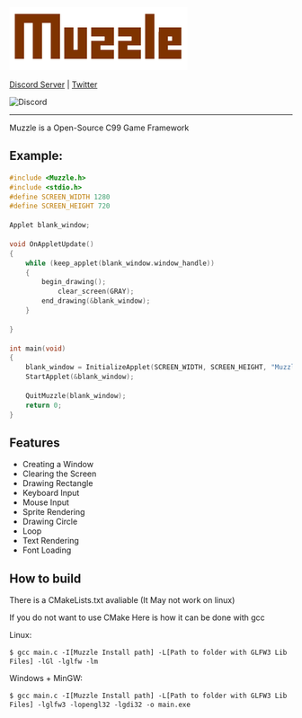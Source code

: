 ![Muzzle Logo](https://github.com/PikoStudios/Muzzle/blob/main/.github/assests/muzzle.png?raw=true)



[Discord Server](https://discord.gg/Rw2FdYw5dK) | [Twitter](https://twitter.com/piko_studios)

![Discord](https://img.shields.io/discord/784899614410670090?color=%23AAA62C&label=PikoStudios%20Discord%20Server&style=flat-square)
***
Muzzle is a Open-Source C99 Game Framework

## Example:
```c
#include <Muzzle.h>
#include <stdio.h>
#define SCREEN_WIDTH 1280
#define SCREEN_HEIGHT 720

Applet blank_window;

void OnAppletUpdate()
{
    while (keep_applet(blank_window.window_handle))
    {
        begin_drawing();
            clear_screen(GRAY);
        end_drawing(&blank_window);
    }
    
}

int main(void)
{
    blank_window = InitializeApplet(SCREEN_WIDTH, SCREEN_HEIGHT, "Muzzle [CORE] - Blank Window", MUZZLE_FALSE, MUZZLE_TRUE);
    StartApplet(&blank_window);

    QuitMuzzle(blank_window);
    return 0;
}

```
 
## Features
* Creating a Window
* Clearing the Screen
* Drawing Rectangle
* Keyboard Input
* Mouse Input
* Sprite Rendering
* Drawing Circle
* Loop
* Text Rendering
* Font Loading


## How to build
There is a CMakeLists.txt avaliable (It May not work on linux)

If you do not want to use CMake
Here is how it can be done with gcc

Linux:
```
$ gcc main.c -I[Muzzle Install path] -L[Path to folder with GLFW3 Lib Files] -lGl -lglfw -lm
```

Windows + MinGW:
```
$ gcc main.c -I[Muzzle Install path] -L[Path to folder with GLFW3 Lib Files] -lglfw3 -lopengl32 -lgdi32 -o main.exe
```
